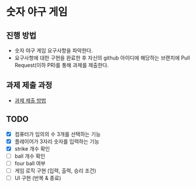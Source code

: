 # 숫자 야구 게임

## 진행 방법

* 숫자 야구 게임 요구사항을 파악한다.
* 요구사항에 대한 구현을 완료한 후 자신의 github 아이디에 해당하는 브랜치에 Pull Request(이하 PR)를 통해 과제를 제출한다.

## 과제 제출 과정

* [과제 제출 방법](https://github.com/next-step/nextstep-docs/tree/master/precourse)

## TODO

*[x] 컴퓨터가 임의의 수 3개를 선택하는 기능
*[x] 플레이어가 3자리 숫자를 입력하는 기능
*[x] strike 개수 확인
*[ ] ball 개수 확인
*[ ] four ball 여부
*[ ] 게임 로직 구현 (입력, 출력, 승리 조건)
*[ ] UI 구현 (반복 & 종료)
